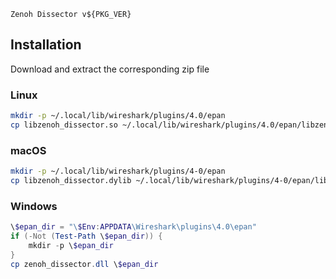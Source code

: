 ```
Zenoh Dissector v${PKG_VER}
```

## Installation

Download and extract the corresponding zip file

### Linux

```bash
mkdir -p ~/.local/lib/wireshark/plugins/4.0/epan
cp libzenoh_dissector.so ~/.local/lib/wireshark/plugins/4.0/epan/libzenoh_dissector.so
```

### macOS

```bash
mkdir -p ~/.local/lib/wireshark/plugins/4-0/epan
cp libzenoh_dissector.dylib ~/.local/lib/wireshark/plugins/4-0/epan/libzenoh_dissector.so
```

### Windows

```powershell
\$epan_dir = "\$Env:APPDATA\Wireshark\plugins\4.0\epan"
if (-Not (Test-Path \$epan_dir)) {
    mkdir -p \$epan_dir
}
cp zenoh_dissector.dll \$epan_dir
```
